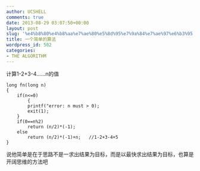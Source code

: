 ```yaml
---
author: UCSHELL
comments: true
date: 2013-08-29 03:07:50+00:00
layout: post
slug: '%e4%b8%80%e4%b8%aa%e7%ae%80%e5%8d%95%e7%9a%84%e7%ae%97%e6%b3%95'
title: 一个简单的算法
wordpress_id: 502
categories:
- THE ALGORITHM
---
```


计算1-2+3-4……n的值

    
     
    long fn(long n)   
    {   
    	if(n<=0)    	
            {    		
            printf("error: n must > 0);   
    		exit(1);   
    	}   
    	if(0==n%2)   
    		return (n/2)*(-1);   
    	else   
    		return (n/2)*(-1)+n;   //1-2+3-4+5
    }


<!-- more -->
说他简单是在于思路不是一求出结果为目标，而是以最快求出结果为目标，也算是开阔思维的方法吧

